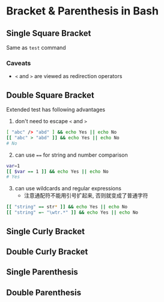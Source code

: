 # Bracket & Parenthesis in Bash

## Single Square Bracket
Same as `test` command

### Caveats
* `<` and `>` are viewed as redirection operators

## Double Square Bracket
Extended test has following advantages

1. don't need to escape `<` and `>`
```sh
[ "abc" /> "abd" ] && echo Yes || echo No
[[ "abc" > "abd" ]] && echo Yes || echo No
# No
```

2. can use `==` for string and number comparison
```sh
var=1
[[ $var == 1 ]] && echo Yes || echo No
# Yes
```

3. can use wildcards and regular expressions
    - 注意通配符不能用引号扩起来, 否则就变成了普通字符
```sh
[[ "string" == str* ]] && echo Yes || echo No
[[ "string" =~ "\wtr.*" ]] && echo Yes || echo No
```

## Single Curly Bracket
## Double Curly Bracket
## Single Parenthesis
## Double Parenthesis
